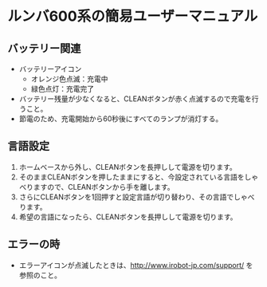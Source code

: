 # ルンバ600系の簡易ユーザーマニュアル

## バッテリー関連
- バッテリーアイコン
  - オレンジ色点滅：充電中
  - 緑色点灯：充電完了
- バッテリー残量が少なくなると、CLEANボタンが赤く点滅するので充電を行うこと。
- 節電のため、充電開始から60秒後にすべてのランプが消灯する。

## 言語設定
1. ホームベースから外し、CLEANボタンを長押しして電源を切ります。
2. そのままCLEANボタンを押したままにすると、今設定されている言語をしゃべりますので、CLEANボタンから手を離します。
3. さらにCLEANボタンを1回押すと設定言語が切り替わり、その言語でしゃべります。
4. 希望の言語になったら、CLEANボタンを長押しして電源を切ります。

## エラーの時
- エラーアイコンが点滅したときは、http://www.irobot-jp.com/support/ を参照のこと。
